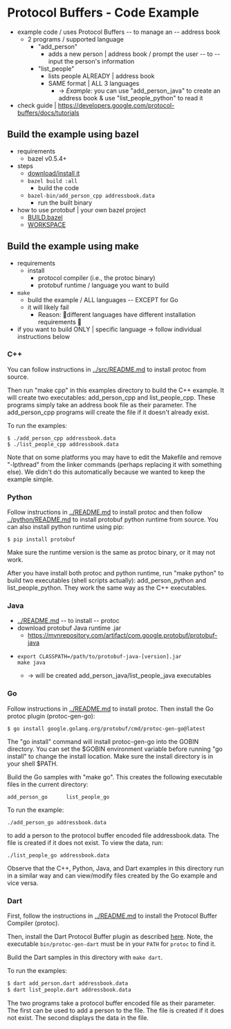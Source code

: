 # Protocol Buffers - Code Example

* example code / uses Protocol Buffers -- to manage an -- address book
  * 2 programs / supported language
    * "add_person"
      * adds a new person | address book / prompt the user -- to -- input the person's information
    * "list_people"
      * lists people ALREADY | address book
      * SAME format | ALL 3 languages
        * -> _Example:_ you can use "add_person_java" to create an address book & use "list_people_python" to read it
* check guide | https://developers.google.com/protocol-buffers/docs/tutorials

## Build the example using bazel

* requirements
  * bazel v0.5.4+
* steps
  * [download/install it](https://github.com/bazelbuild/bazel/releases)
  * `bazel build :all`
    * build the code
  * `bazel-bin/add_person_cpp addressbook.data`
    * run the built binary
* how to use protobuf | your own bazel project
  * [BUILD.bazel](BUILD.bazel)
  * [WORKSPACE](WORKSPACE)

## Build the example using make

* requirements
  * install
    * protocol compiler (i.e., the protoc binary)
    * protobuf runtime / language you want to build
* `make`
  * build the example / ALL languages -- EXCEPT for Go
  * it will likely fail
    * Reason: 🧠different languages have different installation requirements 🧠
* if you want to build ONLY | specific language -> follow individual instructions below

### C++

You can follow instructions in [../src/README.md](../src/README.md) to install
protoc from source.

Then run "make cpp" in this examples directory to build the C++ example. It
will create two executables: add_person_cpp and list_people_cpp. These programs
simply take an address book file as their parameter. The add_person_cpp
programs will create the file if it doesn't already exist.

To run the examples:

    $ ./add_person_cpp addressbook.data
    $ ./list_people_cpp addressbook.data

Note that on some platforms you may have to edit the Makefile and remove
"-lpthread" from the linker commands (perhaps replacing it with something else).
We didn't do this automatically because we wanted to keep the example simple.

### Python

Follow instructions in [../README.md](../README.md) to install protoc and then
follow [../python/README.md](../python/README.md) to install protobuf python
runtime from source. You can also install python runtime using pip:

    $ pip install protobuf

Make sure the runtime version is the same as protoc binary, or it may not work.

After you have install both protoc and python runtime, run "make python" to
build two executables (shell scripts actually): add_person_python and
list_people_python. They work the same way as the C++ executables.

### Java

* [../README.md](../README.md) -- to install -- protoc
* download protobuf Java runtime .jar
  * https://mvnrepository.com/artifact/com.google.protobuf/protobuf-java
*    
    ```
    export CLASSPATH=/path/to/protobuf-java-[version].jar
    make java
    ```
  * -> will be created add_person_java/list_people_java executables

### Go

Follow instructions in [../README.md](../README.md) to install protoc. Then
install the Go protoc plugin (protoc-gen-go):

    $ go install google.golang.org/protobuf/cmd/protoc-gen-go@latest

The "go install" command will install protoc-gen-go into the GOBIN
directory.  You can set the $GOBIN environment variable before
running "go install" to change the install location.  Make sure the
install directory is in your shell $PATH.

Build the Go samples with "make go".  This creates the following
executable files in the current directory:

    add_person_go      list_people_go

To run the example:

    ./add_person_go addressbook.data

to add a person to the protocol buffer encoded file addressbook.data.  The file
is created if it does not exist.  To view the data, run:

    ./list_people_go addressbook.data

Observe that the C++, Python, Java, and Dart examples in this directory run in a
similar way and can view/modify files created by the Go example and vice
versa.

### Dart

First, follow the instructions in [../README.md](../README.md) to install the Protocol Buffer Compiler (protoc).

Then, install the Dart Protocol Buffer plugin as described [here](https://github.com/dart-lang/dart-protoc-plugin#how-to-build-and-use).
Note, the executable `bin/protoc-gen-dart` must be in your `PATH` for `protoc` to find it.

Build the Dart samples in this directory with `make dart`.

To run the examples:

```sh
$ dart add_person.dart addressbook.data
$ dart list_people.dart addressbook.data
```

The two programs take a protocol buffer encoded file as their parameter.
The first can be used to add a person to the file. The file is created
if it does not exist. The second displays the data in the file.

